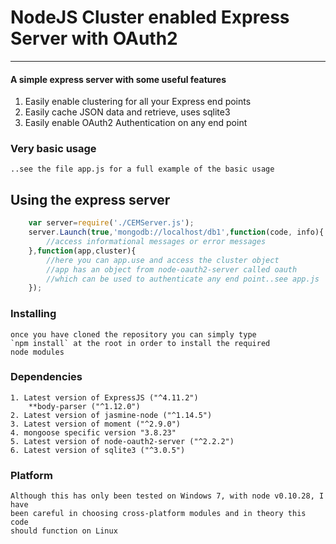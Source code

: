 ﻿# NodeJS Cluster enabled Express Server with OAuth2
---
#### A simple express server with some useful features
1. Easily enable clustering for all your Express end points
2. Easily cache JSON data and retrieve, uses sqlite3
3. Easily enable OAuth2 Authentication on any end point


### Very basic usage
	..see the file app.js for a full example of the basic usage

## Using the express server
```javascript
	var server=require('./CEMServer.js');
	server.Launch(true,'mongodb://localhost/db1',function(code, info){
		//access informational messages or error messages
	},function(app,cluster){
		//here you can app.use and access the cluster object
		//app has an object from node-oauth2-server called oauth
		//which can be used to authenticate any end point..see app.js
	});
```	


### Installing
	once you have cloned the repository you can simply type
	`npm install` at the root in order to install the required
	node modules

### Dependencies
	1. Latest version of ExpressJS ("^4.11.2")
		**body-parser ("^1.12.0")
	2. Latest version of jasmine-node ("^1.14.5")
    3. Latest version of moment ("^2.9.0")
    4. mongoose specific version "3.8.23"
    5. Latest version of node-oauth2-server ("^2.2.2")
    6. Latest version of sqlite3 ("^3.0.5")

### Platform
	Although this has only been tested on Windows 7, with node v0.10.28, I have
	been careful in choosing cross-platform modules and in theory this code
	should function on Linux